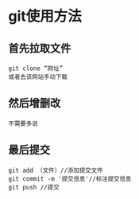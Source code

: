 # git使用方法
## 首先拉取文件
    git clone “网址”
    或者去该网站手动下载
## 然后增删改
    不需要多说
## 最后提交
    git add （文件）//添加提交文件
    git commit -m '提交信息'//标注提交信息
    git push //提交

